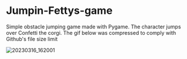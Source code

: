 # Jumpin-Fettys-game
Simple obstacle jumping game made with Pygame. The character jumps over Confetti the corgi. The gif below was compressed to
comply with Github's file size limit

![20230316_162001](https://user-images.githubusercontent.com/93640790/225743472-17cb8416-6df9-4c56-9191-b5bc2ff1af73.gif)

